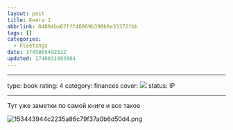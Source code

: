 ```yaml
---
layout: post
title: Книга 1
abbrlink: 04894ba67fff46069b390b6e33372fbb
tags: []
categories:
  - Fleetings
date: 1745865492322
updated: 1746031493984
---
```


***

type: book
rating: 4
category: finances
cover: <img src="https://img1.od-cdn.com/ImageType-400/6611-1/E0B/354/87/%7BE0B35487-7102-45A9-946D-A4761815343E%7DImg400.jpg">
status: IP

***

Тут уже заметки по самой книге и все такое

![153443944c2235a86c79f37a0b6d50d4.png](/resources/aba5685c2dfc4ec4af405daf75038945.png)
